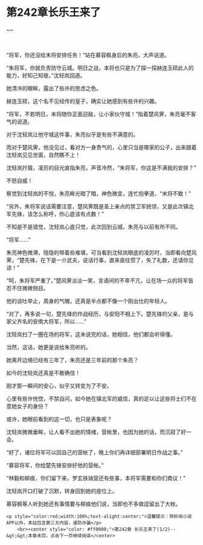 # 第242章长乐王来了
~~
    	    <p name="pagetop" href="javascript:void(0);" onclick="return false" style="line-height: 35px;padding: 10px;color: #333;"> </p><p>“将军，你还没给末将安排任务！”站在慕容枫身后的朱亮，大声说道。</p><p>“朱将军，你就负责防守云城。明日之战，本将也只是为了探一探赫连玉硕此人的能力，好知己知彼。”沈轻岚回道。</p><p>她清冷的眼眸，露出了些许的思虑之色。</p><p>赫连玉硕，这个名不见经传的皇子，确实让她感到有些许的兴趣。</p><p>“将军，不若明日，末将随你正面迎敌，让小家伙守城！”指着楚风霁，朱亮毫不客气的说道。</p><p>对于沈轻岚让他守城这件事，朱亮似乎是有些不满意的。</p><p>而对于楚风霁，他没见过，看对方一身贵气的，心里只当是哪家的公子，出来跟着沈轻岚见见世面，自然瞧不上！</p><p>沈轻岚拧眉，凌厉的目光直指朱亮，声音冷然，“朱将军，你这是不满我的安排？”</p><p>不怒自威！</p><p>察觉到沈轻岚的不悦，朱亮眸光暗了暗，神色微变，连忙抱拳道，“末将不敢！”</p><p>“另外，朱将军说话需要注意，楚风霁既是圣上亲点的禁卫军统领，又是此次镇北军先锋，该怎么称呼，你心底该有点数！”</p><p>不知是不是错觉，沈轻岚心底只觉，此次回到云城，朱亮与以前有所不同。</p><p>“将军……”</p><p>朱亮神色微滞，隐隐的带着些难堪，可当看到沈轻岚眼底的凌厉时，当即看向楚风霁，“楚先锋，在下是一介武夫，说话行事，直来直往惯了，失了礼数，还请你见谅！”</p><p>“呵，朱将军严重了。”楚风霁淡淡一笑，言语间的不卑不亢，让在场一众的将军皆忍不住微微侧目。</p><p>他的谈吐举止，周身的气魄，还真是半点都不像一个刚出仕的年轻人。</p><p>“对了，再多说一句，楚先锋的作战经历，与安阳不相上下。楚先锋的父亲，是与家父齐名的安南大将军，所以……”</p><p>沈轻岚扫了一圈在场的将军，这未说完的话，她相信，他们都会听得懂。</p><p>当然，这话，她更是说给朱亮听的。</p><p>她离开边境已经有三年了，朱亮还是三年前的那个朱亮？</p><p>如今的沈轻岚还真是不敢确信！</p><p>刚才那一瞬间的安心，似乎又转变为了不安。</p><p>心里有些许恍惚，不禁自问，如今她在镇北军的威信，真的足以让这些将士们不在意她女子的身份？</p><p>或许，她眼前看到的这一切，也只是表象呢？</p><p>沈轻岚微微垂眸，让人看不出她的情绪，营帐里，也因为她的话，而沉寂了好一会。</p><p>“好了，诸位将军可以回自己的营帐了，晚上你们再详细部署明日作战之事。”</p><p>“慕容将军，你给楚先锋安排好他的营帐。”</p><p>“林毅和柳痕，你们留下来，罗玄铁骑营还有些事，本将军需要和你们商议！”</p><p>沈轻岚开口打破了沉默，转身回到她的座位上。</p><p>慕容枫等人听到她还有事情要与柳痕他们说，当即也不多做逗留出了大帐。</p>
    	
   	<p style="color:red;width:100%;text-alight:center;">温馨提示：除妙阅小说APP以外，本站包含第三方内容，谨防诈骗</p>
    	<br><center style="color: #ff0000;">第242章 长乐王来了(1/2)--&gt;&gt;本章未完，点击下一页继续阅读</center>
    	
